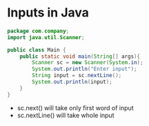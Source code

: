 # Inputs in Java

```java
package com.company;
import java.util.Scanner;

public class Main {
    public static void main(String[] args){
        Scanner sc = new Scanner(System.in);
        System.out.println("Enter input");
        String input = sc.nextLine();
        System.out.println(input);
    }
}

```

- sc.next() will take only first word of input
- sc.nextLine() will take whole input